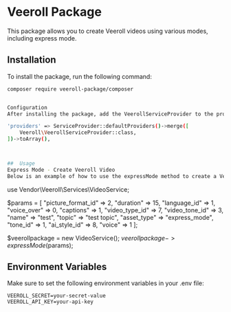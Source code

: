 # Veeroll Package

This package allows you to create Veeroll videos using various modes, including express mode.

## Installation

To install the package, run the following command:

```bash
composer require veeroll-package/composer


Configuration
After installing the package, add the VeerollServiceProvider to the providers array in config/app.php:

'providers' => ServiceProvider::defaultProviders()->merge([
    Veeroll\VeerollServiceProvider::class,
])->toArray(),



##  Usage
Express Mode - Create Veeroll Video
Below is an example of how to use the expressMode method to create a Veeroll video:

```
use Vendor\Veeroll\Services\VideoService;

$params = [
    "picture_format_id" => 2,
    "duration" => 15,
    "language_id" => 1,
    "voice_over" => 0,
    "captions" => 1,
    "video_type_id" => 7,
    "video_tone_id" => 3,
    "name" => "test",
    "topic" => "test topic",
    "asset_type" => "express_mode",
    "tone_id" => 1,
    "ai_style_id" => 8,
    "voice" => 1
];

$veerollpackage = new VideoService();
$veerollpackage->expressMode($params);


## Environment Variables
Make sure to set the following environment variables in your .env file:

```
VEEROLL_SECRET=your-secret-value
VEEROLL_API_KEY=your-api-key
